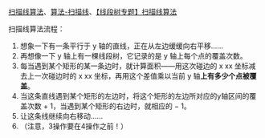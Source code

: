 [扫描线算法](https://blog.csdn.net/a_forever_dream/article/details/89310818)、[算法-扫描线](https://blog.csdn.net/knoci/article/details/139334823)、[【线段树专题】扫描线算法](https://www.luogu.com/article/3vqjgatu)

扫描线算法流程：

1. 想象一下有一条平行于 y  轴的直线，正在从左边缓缓向右平移……
2. 再想像一下 y 轴上有一棵线段树，它记录的是 y  轴上每个点的覆盖次数。
3. 每当遇到某个矩形的某一条边时，就计算面积——用这次碰边的 x xx 坐标减去上一次碰边时的 x xx 坐标，再用这个差值乘以当前 y  轴**上有多少个点被覆盖**。
4. 当这条直线遇到某个矩形的左边时，将这个矩形的左边所对应的y轴区间的覆盖次数 + 1，当遇到某个矩形的右边时，就相应的 − 1。
5. 让这条线继续向右移动……
6. （注意，3操作要在4操作之前！）